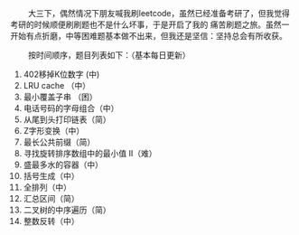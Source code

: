 &nbsp;&nbsp;&nbsp;&nbsp;&nbsp;&nbsp;&nbsp;&nbsp;大三下，偶然情况下朋友喊我刷leetcode，虽然已经准备考研了，但我觉得考研的时候顺便刷刷题也不是什么坏事，于是开启了我的
痛苦刷题之旅。虽然一开始有点折磨，中等困难题基本做不出来，但我还是坚信：坚持总会有所收获。   

&nbsp;&nbsp;&nbsp;&nbsp;&nbsp;&nbsp;&nbsp;&nbsp;按时间顺序，题目列表如下：（基本每日更新）
1. 402移掉K位数字 (中)
2. LRU cache （中）
3. 最小覆盖子串 （困）
4. 电话号码的字母组合（中）
5. 从尾到头打印链表（简）
6. Z字形变换（中）
7. 最长公共前缀（简）
8. 寻找旋转排序数组中的最小值 II（难）
9. 盛最多水的容器（中）
10. 括号生成（中）
11. 全排列（中）
12. 汇总区间（简）
13. 二叉树的中序遍历（简）
14. 整数反转（中）
